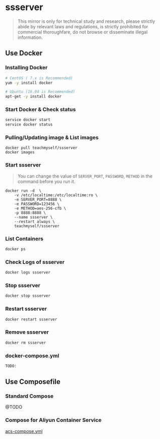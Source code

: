 # ssserver

> This mirror is only for technical study and research, please strictly abide by relevant laws and regulations, is strictly prohibited for commercial thoroughfare, do not browse or disseminate illegal information.


## Use Docker
### Installing Docker
```bash
# CentOS ( 7.x is Recommended)
yum -y install docker

# Ubuntu (16.04 is Recommended)
apt-get -y install docker
```


### Start Docker & Check status
```bash
service docker start
service docker status
```


### Pulling/Updating image & List images
```
docker pull teachmyself/ssserver
docker images
```


### Start ssserver
> You can change the value of  `SERVER_PORT`, `PASSWORD`, `METHOD` in the command before you run it.

```
docker run -d  \
    -v /etc/localtime:/etc/localtime:ro \
    -e SERVER_PORT=8888 \
    -e PASSWORD=123456 \
    -e METHOD=aes-256-cfb \
    -p 8888:8888 \
    --name ssserver \
    --restart always \
    teachmyself/ssserver
```


### List Containers
```bash
docker ps
```


### Check Logs of ssserver
```bash
docker logs ssserver
```


### Stop ssserver
```bash
docker stop ssserver
```


### Restart ssserver
```bash
docker restart ssserver
```


### Remove ssserver
```bash
docker rm ssserver
```


### docker-compose.yml
```bash
TODO:
```


## Use Composefile

### Standard Compose

@TODO

### Compose for Aliyun Container Service

[acs-compose.yml](acs-compose.yml)

